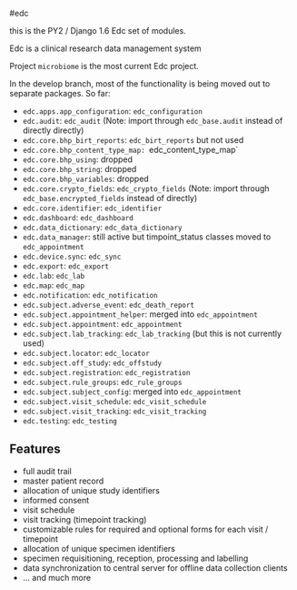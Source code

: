 #edc

this is the PY2 / Django 1.6 Edc set of modules.

Edc is a clinical research data management system

Project `microbiome` is the most current Edc project.

In the develop branch, most of the functionality is being moved out to separate packages. So far:
* `edc.apps.app_configuration`: `edc_configuration`
* `edc.audit`: `edc_audit` (Note: import through `edc_base.audit` instead of directly directly)
* `edc.core.bhp_birt_reports`: `edc_birt_reports` but not used
* `edc.core.bhp_content_type_map: `edc_content_type_map`
* `edc.core.bhp_using`: dropped
* `edc.core.bhp_string`: dropped
* `edc.core.bhp_variables`: dropped
* `edc.core.crypto_fields`: `edc_crypto_fields` (Note: import through `edc_base.encrypted_fields` instead of directly)
* `edc.core.identifier`: `edc_identifier`
* `edc.dashboard`: `edc_dashboard`
* `edc.data_dictionary`: `edc_data_dictionary`
* `edc.data_manager`: still active but timpoint_status classes moved to `edc_appointment`
* `edc.device.sync`: `edc_sync`
* `edc.export`: `edc_export`
* `edc.lab`: `edc_lab`
* `edc.map`: `edc_map`
* `edc.notification`: `edc_notification`
* `edc.subject.adverse_event`: `edc_death_report`
* `edc.subject.appointment_helper`:  merged into `edc_appointment`
* `edc.subject.appointment`:  `edc_appointment`
* `edc.subject.lab_tracking`: `edc_lab_tracking` (but this is not currently used)
* `edc.subject.locator`: `edc_locator`
* `edc.subject.off_study`: `edc_offstudy`
* `edc.subject.registration`: `edc_registration`
* `edc.subject.rule_groups`: `edc_rule_groups`
* `edc.subject.subject_config`: merged into `edc_appointment`
* `edc.subject.visit_schedule`: `edc_visit_schedule`
* `edc.subject.visit_tracking`: `edc_visit_tracking`
* `edc.testing`: `edc_testing`

Features
--------

- full audit trail
- master patient record
- allocation of unique study identifiers
- informed consent
- visit schedule
- visit tracking (timepoint tracking)
- customizable rules for required and optional forms for each visit / timepoint
- allocation of unique specimen identifiers
- specimen requisitioning, reception, processing and labelling
- data synchronization to central server for offline data collection clients
- ... and much more
